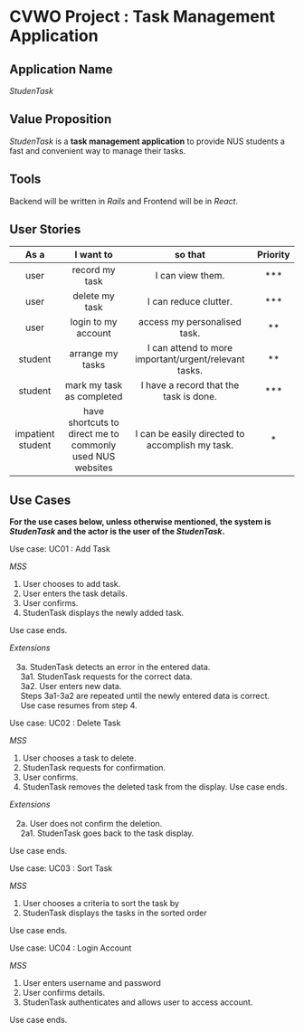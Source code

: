 # CVWO Project : Task Management Application

## Application Name
*StudenTask*

## Value Proposition
*StudenTask* is a **task management application** to provide NUS students a fast and convenient way to manage their tasks. 

## Tools
Backend will be written in *Rails* and Frontend will be in *React*.

## User Stories

| As a | I want to | so that | Priority |
| :--: | :-------: | :-----: | :------: |
| user | record my task | I can view them. | *** |
| user | delete my task | I can reduce clutter. | *** |
| user | login to my account | access my personalised task. | ** |
| student | arrange my tasks | I can attend to more important/urgent/relevant tasks. | ** |
| student | mark my task as completed | I have a record that the task is done. | *** |
| impatient student | have shortcuts to direct me to commonly used NUS websites | I can be easily directed to accomplish my task. | * |

## Use Cases

<strong> For the use cases below, unless otherwise mentioned, the system is *StudenTask* and the actor is the user of the *StudenTask*. </strong>

Use case: UC01 : Add Task

*MSS*
  1. User chooses to add task.
  2. User enters the task details.
  3. User confirms.
  4. StudenTask displays the newly added task.
  
Use case ends.

*Extensions* <br><br>
&nbsp;&nbsp; 3a. StudenTask detects an error in the entered data.<br>
&nbsp;&nbsp;&nbsp;&nbsp;    3a1. StudenTask requests for the correct data.<br>
&nbsp;&nbsp;&nbsp;&nbsp;    3a2. User enters new data.<br>
&nbsp;&nbsp;&nbsp;&nbsp;    Steps 3a1-3a2 are repeated until the newly entered data is correct.<br>
&nbsp;&nbsp;&nbsp;&nbsp;    Use case resumes from step 4.<br>

Use case: UC02 : Delete Task

*MSS*
  1. User chooses a task to delete.
  2. StudenTask requests for confirmation.
  3. User confirms.
  4. StudenTask removes the deleted task from the display.
Use case ends.

*Extensions* <br><br>
&nbsp;&nbsp; 2a. User does not confirm the deletion.<br>
&nbsp;&nbsp;&nbsp;&nbsp;    2a1. StudenTask goes back to the task display.

Use case ends.

Use case: UC03 : Sort Task

*MSS*
  1. User chooses a criteria to sort the task by
  2. StudenTask displays the tasks in the sorted order

Use case ends.

Use case: UC04 : Login Account

*MSS*
  1. User enters username and password
  2. User confirms details.
  3. StudenTask authenticates and allows user to access account. 

Use case ends.
  

